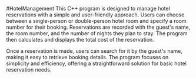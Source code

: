 #HotelManagement
This C++ program is designed to manage hotel reservations with a simple and user-friendly approach. Users can choose between a single-person or double-person hotel room and specify a room number for their booking. Reservations are recorded with the guest's name, the room number, and the number of nights they plan to stay. The program then calculates and displays the total cost of the reservation.

Once a reservation is made, users can search for it by the guest's name, making it easy to retrieve booking details. The program focuses on simplicity and efficiency, offering a straightforward solution for basic hotel reservation needs.
